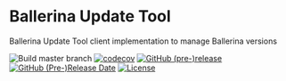 # Ballerina Update Tool
Ballerina Update Tool client implementation to manage Ballerina versions

![Build master branch](https://github.com/ballerina-platform/ballerina-update-tool/workflows/Build%20master%20branch/badge.svg)
[![codecov](https://codecov.io/gh/ballerina-platform/ballerina-update-tool/branch/master/graph/badge.svg)](https://codecov.io/gh/ballerina-platform/ballerina-update-tool/branch)
[![GitHub (pre-)release](https://img.shields.io/github/release/ballerina-platform/ballerina-update-tool/all.svg)](https://github.com/ballerina-platform/ballerina-update-tool/releases)
[![GitHub (Pre-)Release Date](https://img.shields.io/github/release-date-pre/ballerina-platform/ballerina-update-tool.svg)](https://github.com/ballerina-platform/ballerina-update-tool/releases)
[![License](https://img.shields.io/badge/License-Apache%202.0-blue.svg)](https://opensource.org/licenses/Apache-2.0) 